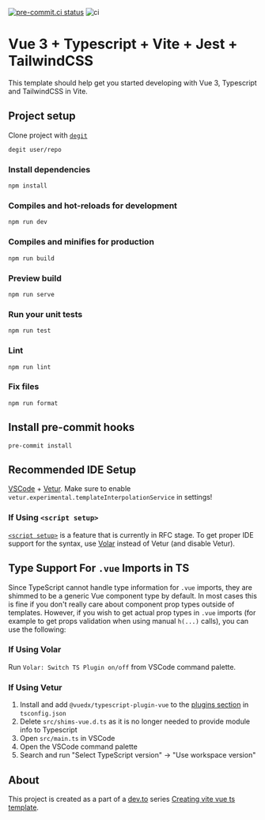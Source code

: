 [![pre-commit.ci status](https://results.pre-commit.ci/badge/github/imomaliev/vue-ts-tailwind/main.svg)](https://results.pre-commit.ci/latest/github/imomaliev/vue-ts-tailwind/main)
![ci](https://github.com/imomaliev/vue-ts-tailwind/actions/workflows/ci.yml/badge.svg)

# Vue 3 + Typescript + Vite + Jest + TailwindCSS

This template should help get you started developing with Vue 3, Typescript and TailwindCSS in Vite.

## Project setup

Clone project with [`degit`](https://github.com/Rich-Harris/degit)

```
degit user/repo
```

### Install dependencies

```
npm install
```

### Compiles and hot-reloads for development

```
npm run dev
```

### Compiles and minifies for production

```
npm run build
```

### Preview build

```
npm run serve
```

### Run your unit tests

```
npm run test
```

### Lint

```
npm run lint
```

### Fix files

```
npm run format
```

## Install pre-commit hooks

```
pre-commit install
```

## Recommended IDE Setup

[VSCode](https://code.visualstudio.com/) + [Vetur](https://marketplace.visualstudio.com/items?itemName=octref.vetur). Make sure to enable `vetur.experimental.templateInterpolationService` in settings!

### If Using `<script setup>`

[`<script setup>`](https://github.com/vuejs/rfcs/pull/227) is a feature that is currently in RFC stage. To get proper IDE support for the syntax, use [Volar](https://marketplace.visualstudio.com/items?itemName=johnsoncodehk.volar) instead of Vetur (and disable Vetur).

## Type Support For `.vue` Imports in TS

Since TypeScript cannot handle type information for `.vue` imports, they are shimmed to be a generic Vue component type by default. In most cases this is fine if you don't really care about component prop types outside of templates. However, if you wish to get actual prop types in `.vue` imports (for example to get props validation when using manual `h(...)` calls), you can use the following:

### If Using Volar

Run `Volar: Switch TS Plugin on/off` from VSCode command palette.

### If Using Vetur

1. Install and add `@vuedx/typescript-plugin-vue` to the [plugins section](https://www.typescriptlang.org/tsconfig#plugins) in `tsconfig.json`
2. Delete `src/shims-vue.d.ts` as it is no longer needed to provide module info to Typescript
3. Open `src/main.ts` in VSCode
4. Open the VSCode command palette
5. Search and run "Select TypeScript version" -> "Use workspace version"

## About

This project is created as a part of a [dev.to](https://dev.to) series [Creating vite vue ts template](https://dev.to/imomaliev/series/13845).
